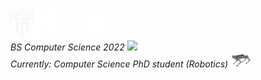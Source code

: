 <em><img src="usc.png" width="150"><br>BS Computer Science 2022 <img src="https://media.giphy.com/media/WUlplcMpOCEmTGBtBW/giphy.gif" width="35"></br>Currently: Computer Science PhD student (Robotics) <!-- <img src="https://media.giphy.com/media/2m1WnCqNuyEJnigDAP/giphy.gif" width="35"> --> <img src="robot1.gif" width="35"></em> 
